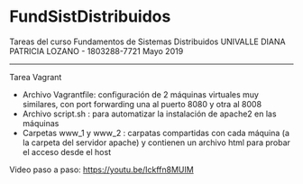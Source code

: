 # FundSistDistribuidos
Tareas del curso Fundamentos de Sistemas Distribuidos UNIVALLE
DIANA PATRICIA LOZANO - 1803288-7721
Mayo 2019
*******************************************

Tarea Vagrant
- Archivo Vagrantfile: configuración de 2 máquinas virtuales muy similares, con port forwarding una al puerto 8080 y otra al 8008
- Archivo script.sh : para automatizar la instalación de apache2 en las máquinas
- Carpetas www_1 y www_2 : carpatas compartidas con cada máquina (a la carpeta del servidor apache) y contienen un archivo html para probar el acceso desde el host

Video paso a paso: https://youtu.be/Ickffn8MUIM
